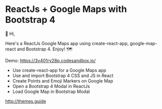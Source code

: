 ReactJs + Google Maps with Bootstrap 4
==

👋 Hi,

Here's a ReactJs Google Maps app using create-react-app, 
google-map-react and Bootstrap 4. Enjoy! 🗺

Demo: <https://3v401rv28p.codesandbox.io/>

<ul>
<li>Use create-react-app for a Google Maps app</li>
<li>Use and import Bootstrap 4 CSS and JS in React</li>
<li>Create Points and Emoji Markers on Google Map</li>
<li>Open a Bootstrap 4 Modal in ReactJs</li>
<li>Load Google Map in Bootstrap Modal</li>
</ul>

<http://themes.guide>